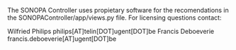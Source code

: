 The SONOPA Controller uses propietary software for the recomendations in the SONOPAController/app/views.py file. For licensing questions contact:

Wilfried Philips philips[AT]telin[DOT]ugent[DOT]be
Francis Deboeverie francis.deboeverie[AT]ugent[DOT]be

